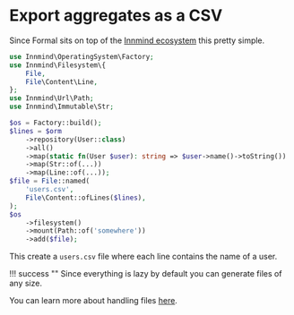 # Export aggregates as a CSV

Since Formal sits on top of the [Innmind ecosystem](https://innmind.github.io/documentation/) this pretty simple.

```php
use Innmind\OperatingSystem\Factory;
use Innmind\Filesystem\{
    File,
    File\Content\Line,
};
use Innmind\Url\Path;
use Innmind\Immutable\Str;

$os = Factory::build();
$lines = $orm
    ->repository(User::class)
    ->all()
    ->map(static fn(User $user): string => $user->name()->toString())
    ->map(Str::of(...))
    ->map(Line::of(...));
$file = File::named(
    'users.csv',
    File\Content::ofLines($lines),
);
$os
    ->filesystem()
    ->mount(Path::of('somewhere'))
    ->add($file);
```

This create a `users.csv` file where each line contains the name of a user.

!!! success ""
    Since everything is lazy by default you can generate files of any size.

You can learn more about handling files [here](https://innmind.github.io/documentation/getting-started/operating-system/filesystem/).
